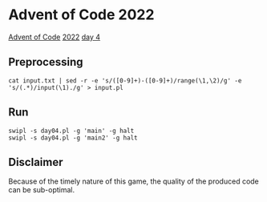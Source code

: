 # Advent of Code 2022

[Advent of Code](https://adventofcode.com/about) [2022](https://adventofcode.com/2022) [day 4](https://adventofcode.com/2022/day/4)

## Preprocessing

    cat input.txt | sed -r -e 's/([0-9]+)-([0-9]+)/range(\1,\2)/g' -e 's/(.*)/input(\1)./g' > input.pl

## Run

    swipl -s day04.pl -g 'main' -g halt
    swipl -s day04.pl -g 'main2' -g halt

## Disclaimer

Because of the timely nature of this game, the quality of the produced code can be sub-optimal.

